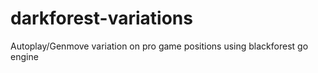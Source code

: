 # darkforest-variations
Autoplay/Genmove variation on pro game positions using blackforest go engine
